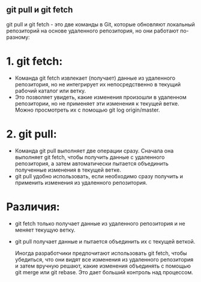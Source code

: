 ## git pull и git fetch

git pull и git fetch - это две команды в Git, которые обновляют локальный репозиторий на основе удаленного репозитория, но они работают по-разному:

# 1. git fetch:

- Команда git fetch извлекает (получает) данные из удаленного репозитория, но не интегрирует их непосредственно в текущий рабочий каталог или ветку.
- Это позволяет увидеть, какие изменения произошли в удаленном репозитории, но не применяет эти изменения к текущей ветке. Можно просмотреть их с помощью git log origin/master.

# 2. git pull:

- Команда git pull выполняет две операции сразу. Сначала она выполняет git fetch, чтобы получить данные с удаленного репозитория, а затем автоматически пытается объединить полученные изменения в текущей ветке.
- git pull удобно использовать, если необходимо сразу получить и применить изменения из удаленного репозитория.

# Различия:

- git fetch только получает данные из удаленного репозитория и не меняет текущую ветку.
- git pull получает данные и пытается объединить их с текущей веткой.

  Иногда разработчики предпочитают использовать git fetch, чтобы убедиться, что они видят все изменения из удаленного репозитория и затем вручную решают, какие изменения объединять с помощью git merge или git rebase. Это дает больший контроль над процессом.
